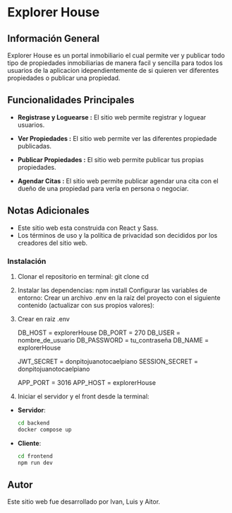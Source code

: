 # Explorer House

## Información General

Explorer House es un portal inmobiliario el cual permite ver y publicar todo tipo de propiedades inmobiliarias de manera facil y sencilla para todos los usuarios de la aplicacion idependientemente de si quieren ver diferentes propiedades o publicar una propiedad.

## Funcionalidades Principales

- **Registrase y Loguearse :** El sitio web permite registrar y loguear usuarios.

- **Ver Propiedades :** El sitio web permite ver las diferentes propiedade publicadas.

- **Publicar Propiedades :** El sitio web permite publicar tus propias propiedades.

- **Agendar Citas :** El sitio web permite publicar agendar una cita con el dueño de una propiedad para verla en persona o negociar.

## Notas Adicionales

- Este sitio web esta construida con React y Sass.
- Los términos de uso y la política de privacidad son decididos por los creadores del sitio web.

### Instalación

1. Clonar el repositorio en terminal:
   git clone <URL-del-repositorio>
   cd <nombre-del-proyecto>

2. Instalar las dependencias:
    npm install
    Configurar las variables de entorno:
    Crear un archivo .env en la raíz del proyecto con el siguiente contenido (actualizar con sus propios valores):

3. Crear en raiz .env 

    DB_HOST = explorerHouse
    DB_PORT = 270
    DB_USER = nombre_de_usuario
    DB_PASSWORD = tu_contraseña
    DB_NAME = explorerHouse
    
    JWT_SECRET = donpitojuanotocaelpiano
    SESSION_SECRET = donpitojuanotocaelpiano
    
    APP_PORT = 3016
    APP_HOST = explorerHouse
   

4.  Iniciar el servidor y el front desde la terminal:
   
   - **Servidor**:
   
      ```bash
      cd backend
      docker compose up
      ```
       
   - **Cliente**:
   
      ```bash
      cd frontend
      npm run dev
      ```


## Autor

Este sitio web fue desarrollado por Ivan, Luis y Aitor.
